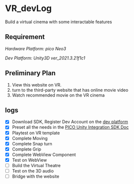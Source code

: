 # VR_devLog

Build a virtual cinema with some interactable features

## Requirement

*Hardware Platform: pico Neo3*

*Dev Platform: Unity3D ver_2021.3.21f1c1*

## Preliminary Plan

1. View this website on VR.
2. turn to the third-party website that has online movie video
3. Watch recommended movie on the VR cinema

## logs

- [x] Download SDK, Register Dev Account on the [dev platform](https://developer-cn.pico-interactive.com/)
- [x] Preset all the needs in the [PICO Unity Integration SDK Doc](https://developer-cn.pico-interactive.com/document/unity/)
- [x] Playtest on VR template
- [x] Complete Moving
- [x] Complete Snap turn
- [x] Complete Grip
- [x] Complete WebView Component
- [x] Test on WebView
- [ ] Build the Virtual Theatre
- [ ] Test on the 3D audio
- [ ] Bridge with the website
